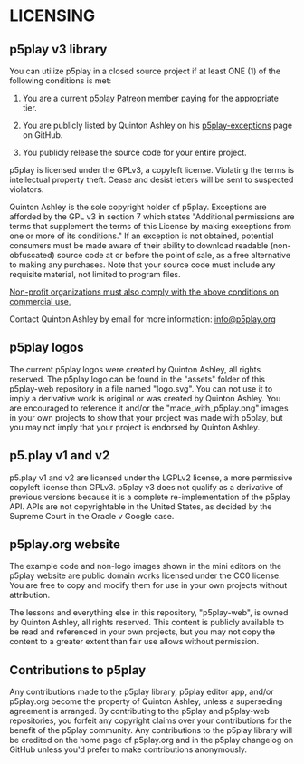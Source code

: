 # LICENSING

## p5play v3 library

You can utilize p5play in a closed source project if at least ONE (1) of the following conditions is met:

1. You are a current [p5play Patreon][] member paying for the appropriate tier.

2. You are publicly listed by Quinton Ashley on his [p5play-exceptions][] page on GitHub.

3. You publicly release the source code for your entire project.

p5play is licensed under the GPLv3, a copyleft license. Violating the terms is intellectual property theft. Cease and desist letters will be sent to suspected violators.

Quinton Ashley is the sole copyright holder of p5play. Exceptions are afforded by the GPL v3 in section 7 which states "Additional permissions are terms that supplement the terms of this License by making exceptions from one or more of its conditions." If an exception is not obtained, potential consumers must be made aware of their ability to download readable (non-obfuscated) source code at or before the point of sale, as a free alternative to making any purchases. Note that your source code must include any requisite material, not limited to program files.

[Non-profit organizations must also comply with the above conditions on commercial use.](https://www.beavandenberk.com/ip/copyright-tm/nonprofits-and-the-fair-use-defense/)

Contact Quinton Ashley by email for more information:
info@p5play.org

## p5play logos

The current p5play logos were created by Quinton Ashley, all rights reserved. The p5play logo can be found in the "assets" folder of this p5play-web repository in a file named "logo.svg". You can not use it to imply a derivative work is original or was created by Quinton Ashley. You are encouraged to reference it and/or the "made_with_p5play.png" images in your own projects to show that your project was made with p5play, but you may not imply that your project is endorsed by Quinton Ashley.

## p5.play v1 and v2

p5.play v1 and v2 are licensed under the LGPLv2 license, a more permissive copyleft license than GPLv3. p5play v3 does not qualify as a derivative of previous versions because it is a complete re-implementation of the p5play API. APIs are not copyrightable in the United States, as decided by the Supreme Court in the Oracle v Google case.

## p5play.org website

The example code and non-logo images shown in the mini editors on the p5play website are public domain works licensed under the CC0 license. You are free to copy and modify them for use in your own projects without attribution.

The lessons and everything else in this repository, "p5play-web", is owned by Quinton Ashley, all rights reserved. This content is publicly available to be read and referenced in your own projects, but you may not copy the content to a greater extent than fair use allows without permission.

## Contributions to p5play

Any contributions made to the p5play library, p5play editor app, and/or p5play.org become the property of Quinton Ashley, unless a superseding agreement is arranged. By contributing to the p5play and p5play-web repositories, you forfeit any copyright claims over your contributions for the benefit of the p5play community. Any contributions to the p5play library will be credited on the home page of p5play.org and in the p5play changelog on GitHub unless you'd prefer to make contributions anonymously.

[p5play Patreon]: https://www.patreon.com/p5play
[p5play-exceptions]: https://github.com/quinton-ashley/p5play-exceptions
